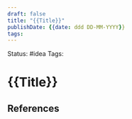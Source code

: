 ```yaml
---
draft: false
title: "{{Title}}"
publishDate: {{date: ddd DD-MM-YYYY}}
tags:
---
```

Status: #idea
Tags:

# {{Title}}



## References
